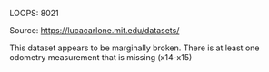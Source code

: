 LOOPS: 8021

Source: https://lucacarlone.mit.edu/datasets/

This dataset appears to be marginally broken. There is at least one odometry measurement that is missing (x14-x15)